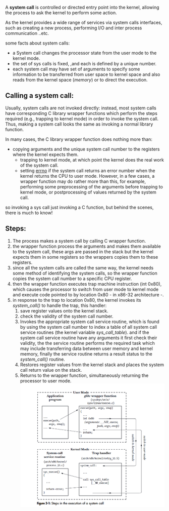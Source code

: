 
A **system call** is controlled or directed entry point into the kernel, allowing the process to ask the kernel to perform some action.

As the kernel provides a wide range of services via system calls interfaces, such as creating a new process, performing I/O and inter process communication ..etc.

some facts about system calls:

- a System call changes the processor state from the user mode to the kernel mode.
- the set of sys calls is fixed, ,and each is defined by a unique number.
- each system call may have set of arguments to specify some information to be transferred from user space to kernel space and also reads from the kernel space (*memory*) or to direct the execution.

## Calling a system call:
Usually, system calls are not invoked directly: instead, most system calls have corresponding C library  wrapper  functions which  perform  the  steps  required (e.g., trapping to kernel mode) in order to invoke the system call.  Thus, making a system call looks the same as invoking a normal library function.

In many cases, the C library wrapper function does nothing more than:

-  copying arguments and the unique system call number to the registers where the kernel expects them.
   -  trapping to kernel mode, at which point the kernel does the real work of the system call.
   -  setting <u>errno</u> if the system call returns an error number when the kernel returns the CPU to user mode.
However, in a few cases, a wrapper function may do rather more than this, for example, performing some preprocessing  of the  arguments  before  trapping to kernel mode, or postprocessing of values returned by the system call.


so invoking a sys call just invoking a C function, but behind the scenes, there is much to know! 

## Steps:
1. The process makes a system call by calling C wrapper function.
2. the wrapper function process the arguments and makes them available to the system call, these args are passed in the stack but the kernel expects them in some registers so the wrappers copies them to these registers.
3. since all the system calls are called the same way, the kernel needs some method of identifying the system calls, so the wrapper function copies the system call number to a specific CPU register.
4. then the wrapper function executes trap machine instruction (int 0x80), which causes the processor to switch from user mode to kernel mode and execute code pointed to by location 0x80 - in x86-32 architecture -.
5. in response to the trap to location 0x80, the kernel invokes its *system_call()* to handle the trap, this handler:
	1. save register values onto the kernel stack.
	2. check the validity of the system call number.
	3. Invokes the appropriate system call service routine, which is found by using the system call number to index a table of all system call service routines (the kernel variable *sys_call_table*). and if the system call service routine have any arguments it first check their validity, the the service routine performs the required task which may include transferring data between user memory and kernel memory, finally the service routine returns a result status to the *system_call()* routine.
	4. Restores register values from the kernel stack and places the system call return value on the stack.
	5. Returns to the wrapper function, simultaneously returning the processor to user mode.
![alt text](image.png)
